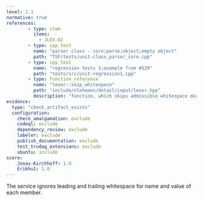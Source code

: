 ```yaml
---
level: 1.1
normative: true
references:
        - type: item
          items:
            - JLEX-02
        - type: cpp_test
          name: "parser class - core;parse;object;empty object"
          path: "TSF/tests/unit-class_parser_core.cpp"
        - type: cpp_test
          name: "regression tests 1;example from #529"
          path: "tests/src/unit-regression1.cpp"
        - type: function_reference
          name: "lexer::skip_whitespace"
          path: "include/nlohmann/detail/input/lexer.hpp"
          description: "function, which skips admissible whitespace during reading"
evidence:
  type: "check_artifact_exists"
  configuration:
    check_amalgamation: exclude
    codeql: exclude
    dependency_review: exclude
    labeler: exclude
    publish_documentation: exclude
    test_trudag_extensions: exclude
    ubuntu: include
score:
    Jonas-Kirchhoff: 1.0
    Erikhu1: 1.0
---
```


The service ignores leading and trailing whitespace for name and value of each member.